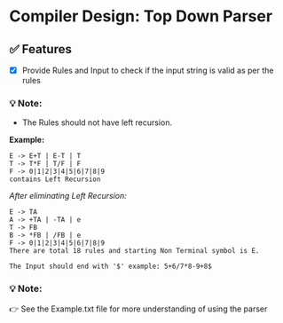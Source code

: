 # Compiler Design: Top Down Parser

## ✅ Features 

- [X] Provide Rules and Input to check if the input string is valid as per the rules

### 💡 Note:
- The Rules should not have left recursion.


**Example:**

```
E -> E+T | E-T | T
T -> T*F | T/F | F
F -> 0|1|2|3|4|5|6|7|8|9
contains Left Recursion

```

_After eliminating Left Recursion:_

```
E -> TA
A -> +TA | -TA | e
T -> FB
B -> *FB | /FB | e
F -> 0|1|2|3|4|5|6|7|8|9
There are total 18 rules and starting Non Terminal symbol is E.

The Input should end with '$' example: 5+6/7*8-9+8$
```

### 💡 Note:
👉 See the Example.txt file for more understanding of using the parser

